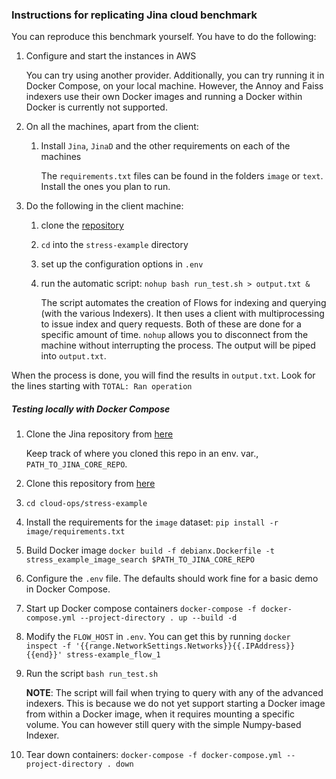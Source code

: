 ### Instructions for replicating Jina cloud benchmark

You can reproduce this benchmark yourself. You have to do the following:

1. Configure and start the instances in AWS

    You can try using another provider. Additionally, you can try running it in Docker Compose, on your local machine. However, the Annoy and Faiss indexers use their own Docker images and running a Docker within Docker is currently not supported.

1. On all the machines, apart from the client: 
   
    1. Install `Jina`, `JinaD` and the other requirements on each of the machines

        The `requirements.txt` files can be found in the folders `image` or `text`. Install the ones you plan to run.
  
1. Do the following in the client machine:
    
    1. clone the [repository](https://github.com/jina-ai/cloud-ops/)
    1. `cd` into the `stress-example` directory
    1. set up the configuration options in `.env`
    1. run the automatic script: `nohup bash run_test.sh > output.txt &`
    
        The script automates the creation of Flows for indexing and querying (with the various Indexers). It then uses a client with multiprocessing to issue index and query requests. Both of these are done for a specific amount of time.
        `nohup` allows you to disconnect from the machine without interrupting the process. The output will be piped into `output.txt`. 

When the process is done, you will find the results in `output.txt`. Look for the lines starting with `TOTAL: Ran operation`

##### Testing locally with Docker Compose

1. Clone the Jina repository from [here](https://github.com/jina-ai/jina/)
   
    Keep track of where you cloned this repo in an env. var., `PATH_TO_JINA_CORE_REPO`.

1. Clone this repository from [here](https://github.com/jina-ai/cloud-ops/)
1. `cd cloud-ops/stress-example`
1. Install the requirements for the `image` dataset: `pip install -r image/requirements.txt`
1. Build Docker image `docker build -f debianx.Dockerfile -t stress_example_image_search $PATH_TO_JINA_CORE_REPO`
1. Configure the `.env` file. The defaults should work fine for a basic demo in Docker Compose.
1. Start up Docker compose containers `docker-compose -f docker-compose.yml --project-directory . up --build -d`
1. Modify the `FLOW_HOST` in `.env`. You can get this by running `docker inspect -f '{{range.NetworkSettings.Networks}}{{.IPAddress}}{{end}}' stress-example_flow_1`
1. Run the script `bash run_test.sh`

    **NOTE**: The script will fail when trying to query with any of the advanced indexers. This is because we do not yet support starting a Docker image from within a Docker image, when it requires mounting a specific volume. You can however still query with the simple Numpy-based Indexer.

1. Tear down containers: `docker-compose -f docker-compose.yml --project-directory . down`


